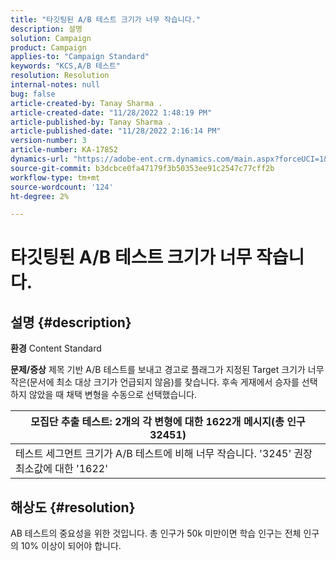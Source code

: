 ```yaml
---
title: "타깃팅된 A/B 테스트 크기가 너무 작습니다."
description: 설명
solution: Campaign
product: Campaign
applies-to: "Campaign Standard"
keywords: "KCS,A/B 테스트"
resolution: Resolution
internal-notes: null
bug: false
article-created-by: Tanay Sharma .
article-created-date: "11/28/2022 1:48:19 PM"
article-published-by: Tanay Sharma .
article-published-date: "11/28/2022 2:16:14 PM"
version-number: 3
article-number: KA-17852
dynamics-url: "https://adobe-ent.crm.dynamics.com/main.aspx?forceUCI=1&pagetype=entityrecord&etn=knowledgearticle&id=aa5e4c4d-236f-ed11-9562-6045bd006239"
source-git-commit: b3dcbce0fa47179f3b50353ee91c2547c77cff2b
workflow-type: tm+mt
source-wordcount: '124'
ht-degree: 2%

---
```


# 타깃팅된 A/B 테스트 크기가 너무 작습니다.

## 설명 {#description}

<b>환경</b>
Content Standard


<b>문제/증상</b>
제목 기반 A/B 테스트를 보내고 경고로 플래그가 지정된 Target 크기가 너무 작은(문서에 최소 대상 크기가 언급되지 않음)를 찾습니다. 후속 게재에서 승자를 선택하지 않았을 때 채택 변형을 수동으로 선택했습니다.




| 모집단 추출 테스트: 2개의 각 변형에 대한 1622개 메시지(총 인구 32451) |
| --- |
| 테스트 세그먼트 크기가 A/B 테스트에 비해 너무 작습니다. &#39;3245&#39; 권장 최소값에 대한 &#39;1622&#39; |



## 해상도 {#resolution}


AB 테스트의 중요성을 위한 것입니다. 총 인구가 50k 미만이면 학습 인구는 전체 인구의 10% 이상이 되어야 합니다.
